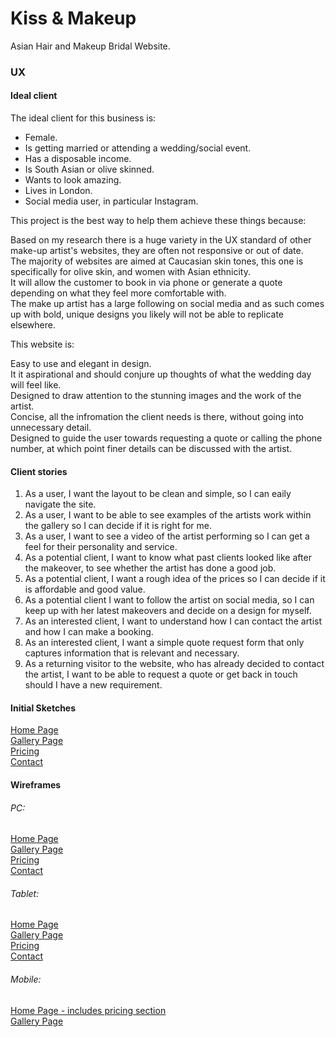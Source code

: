 # Kiss & Makeup

 Asian Hair and Makeup Bridal Website.




### UX

#### Ideal client
The ideal client for this business is:

* Female.
* Is getting married or attending a wedding/social event.  
* Has a disposable income.  
* Is South Asian or olive skinned.  
* Wants to look amazing.  
* Lives in London.  
* Social media user, in particular Instagram.

This project is the best way to help them achieve these things because:

Based on my research there is a huge variety in the UX standard of other make-up artist's websites, they are often not responsive or out of date.  
The majority of websites are aimed at Caucasian skin tones, this one is specifically for olive skin, and women with Asian ethnicity.  
It will allow the customer to book in via phone or generate a quote depending on what they feel more comfortable with.  
The make up artist has a large following on social media and as such comes up with bold, unique designs you likely will not be able to replicate elsewhere.  

This website is:   

Easy to use and elegant in design.  
It it aspirational and should conjure up thoughts of what the wedding day will feel like.  
Designed to draw attention to the stunning images and the work of the artist.  
Concise, all the infromation the client needs is there, without going into unnecessary detail.  
Designed to guide the user towards requesting a quote or calling the phone number, at which point finer details can be discussed with the artist.  

#### Client stories
1. As a user, I want the layout to be clean and simple, so I can eaily navigate the site.
1. As a user, I want to be able to see examples of the artists work within the gallery so I can decide if it is right for me.  
1. As a user, I want to see a video of the artist performing so I can get a feel for their personality and service.  
1. As a potential client, I want to know what past clients looked like after the makeover, to see whether the artist has done a good job.  
1. As a potential client, I want a rough idea of the prices so I can decide if it is affordable and good value.  
1. As a potential client I want to follow the artist on social media, so I can keep up with her latest makeovers and decide on a design for myself.  
1. As an interested client, I want to understand how I can contact the artist and how I can make a booking.  
1. As an interested client, I want a simple quote request form that only captures information that is relevant and necessary.  
1. As a returning visitor to the website, who has already decided to contact the artist, I want to be able to request a quote or get back in touch should I have a new requirement.  

#### Initial Sketches
[Home Page](https://raw.githubusercontent.com/Rorywork/kiss-and-makeup/master/images/Sketch-Landing-Page.jpg)  
[Gallery Page](https://raw.githubusercontent.com/Rorywork/kiss-and-makeup/master/images/Sketch-Gallery-Page.jpg)  
[Pricing](https://raw.githubusercontent.com/Rorywork/kiss-and-makeup/master/images/Sketch-Prices-Page.jpg)  
[Contact](https://raw.githubusercontent.com/Rorywork/kiss-and-makeup/master/images/Sketch-Contact-Page.jpg)

#### Wireframes
###### PC:
[Home Page](https://raw.githubusercontent.com/Rorywork/kiss-and-makeup/master/images/Wireframe-Landing-Page.PNG)  
[Gallery Page](https://raw.githubusercontent.com/Rorywork/kiss-and-makeup/master/images/Wireframe-Gallery-Page.PNG)  
[Pricing](https://raw.githubusercontent.com/Rorywork/kiss-and-makeup/master/images/Wireframe-Video-Pricing-Page.PNG)  
[Contact](https://raw.githubusercontent.com/Rorywork/kiss-and-makeup/master/images/Wireframe-Contact-Page.PNG)

###### Tablet:
[Home Page](https://raw.githubusercontent.com/Rorywork/kiss-and-makeup/master/images/Wireframe-Landing-Page-Tablet.PNG)  
[Gallery Page](https://raw.githubusercontent.com/Rorywork/kiss-and-makeup/master/images/Wireframe-Gallery-Page-Tablet.PNG)  
[Pricing](https://raw.githubusercontent.com/Rorywork/kiss-and-makeup/master/images/Wireframe-Prices-Tablet.PNG)  
[Contact](https://raw.githubusercontent.com/Rorywork/kiss-and-makeup/master/images/Wireframe-Contact-Page-Tablet.PNG)

###### Mobile:
[Home Page - includes pricing section](https://raw.githubusercontent.com/Rorywork/kiss-and-makeup/master/images/Wireframe-Landing-Page-Mobile.PNG)  
[Gallery Page](https://raw.githubusercontent.com/Rorywork/kiss-and-makeup/master/images/Wireframe-Gallery-Page-Mobile.PNG)  

